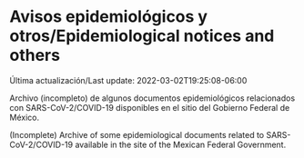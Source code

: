 # Avisos epidemiológicos y otros/Epidemiological notices and others

Última actualización/Last update: 2022-03-02T19:25:08-06:00

Archivo (incompleto) de algunos documentos epidemiológicos relacionados con SARS-CoV-2/COVID-19 disponibles en el sitio del Gobierno Federal de México.

(Incomplete) Archive of some epidemiological documents related to SARS-CoV-2/COVID-19 available in the site of the Mexican Federal Government.
